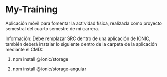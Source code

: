 # My-Training
Aplicación móvil para fomentar la actividad física, realizada como proyecto semestral del cuarto semestre de mi carrera. 


Información: Debe remplazar SRC dentro de una aplicación de IONIC, también deberá instalar lo siguiente dentro de la carpeta de la aplicación mediante el CMD:

1. npm install @ionic/storage

2. npm install @ionic/storage-angular

